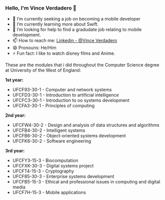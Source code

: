 ### Hello, I'm Vince Verdadero 👋


- 🔭 I’m currently seeking a job on becoming a mobile developer
- 🌱 I’m currently learning more about Swift.
- 🤔 I’m looking for help to find a gradudate job relating to mobile development.
- 📫 How to reach me: [Linkedin - @Vince Verdadero](https://www.linkedin.com/in/vince-verdadero-018495223/)
- 😄 Pronouns: He/Him
- ⚡ Fun fact: I like to watch disney films and Anime. 

These are the modules that i did throughout the Computer Science degree at University of the West of England:

**1st year:**

 - UFCF93-30-1 - Computer and network systems
 - UFCFD3-30-1 - Introduction to artificial intelligence
  - UFCFC3-30-1 - Introduction to oo systems development
   - UFCFA3-30-1 - Principles of computing

**2nd year:**

 - UFCFW4-30-2 - Design and analysis of data structures and algorithms
 - UFCFB4-30-2 - Intelligent systems
  - UFCFB6-30-2 - Object-oriented systems development
   - UFCFK6-30-2 - Software engineering

**3rd year:**

 - UFCFY3-15-3 - Biocomputation
 - UFCFXK-30-3 - Digital systems project
 - UFCFT4-15-3 - Cryptography
  - UFCF85-30-3 - Enterprise systems development
  - UFCFB5-15-3 - Ethical and professional issues in computing and digital media
  - UFCF7H-15-3 - Mobile applications
